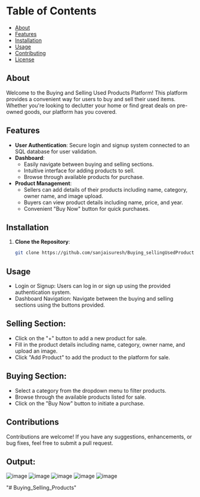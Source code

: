 # Table of Contents

- [About](#about)
- [Features](#features)
- [Installation](#installation)
- [Usage](#usage)
- [Contributing](#contributing)
- [License](#license)

## About
Welcome to the Buying and Selling Used Products Platform! This platform provides a convenient way for users to buy and sell their used items. Whether you're looking to declutter your home or find great deals on pre-owned goods, our platform has you covered.

## Features
- **User Authentication**: Secure login and signup system connected to an SQL database for user validation.
- **Dashboard**:
  - Easily navigate between buying and selling sections.
  - Intuitive interface for adding products to sell.
  - Browse through available products for purchase.
- **Product Management**:
  - Sellers can add details of their products including name, category, owner name, and image upload.
  - Buyers can view product details including name, price, and year.
  - Convenient "Buy Now" button for quick purchases.

## Installation
1. **Clone the Repository**:
   ```bash
   git clone https://github.com/sanjaisuresh/Buying_sellingUsedProductsite

## Usage
 - Login or Signup: Users can log in or sign up using the provided authentication system.
 - Dashboard Navigation: Navigate between the buying and selling sections using the buttons provided.
## **Selling Section:**
 - Click on the "+" button to add a new product for sale.
 - Fill in the product details including name, category, owner name, and upload an image.
 - Click "Add Product" to add the product to the platform for sale.
## **Buying Section:**
 - Select a category from the dropdown menu to filter products.
 - Browse through the available products listed for sale.
 - Click on the "Buy Now" button to initiate a purchase.
 ## Contributions
  Contributions are welcome! If you have any suggestions, enhancements, or bug fixes, feel free to submit a pull request.


## Output:
![image](https://github.com/sanjaisuresh/Buying_sellingUsedProductsite/assets/138108982/952a3cae-775c-405a-9bfa-3bec612d4732)
![image](https://github.com/sanjaisuresh/Buying_sellingUsedProductsite/assets/138108982/5b00843b-b046-498e-9778-17cf4fc76938)
![image](https://github.com/sanjaisuresh/Buying_sellingUsedProductsite/assets/138108982/09340e7a-76a3-422e-8b75-3a57b3b062bf)
![image](https://github.com/sanjaisuresh/Buying_sellingUsedProductsite/assets/138108982/d6d9ecd0-59df-4fa3-b257-ced18ca316dc)
![image](https://github.com/sanjaisuresh/Buying_sellingUsedProductsite/assets/138108982/9164805a-2fb1-4ada-9f11-77acff533982)

  
"# Buying_Selling_Products" 
